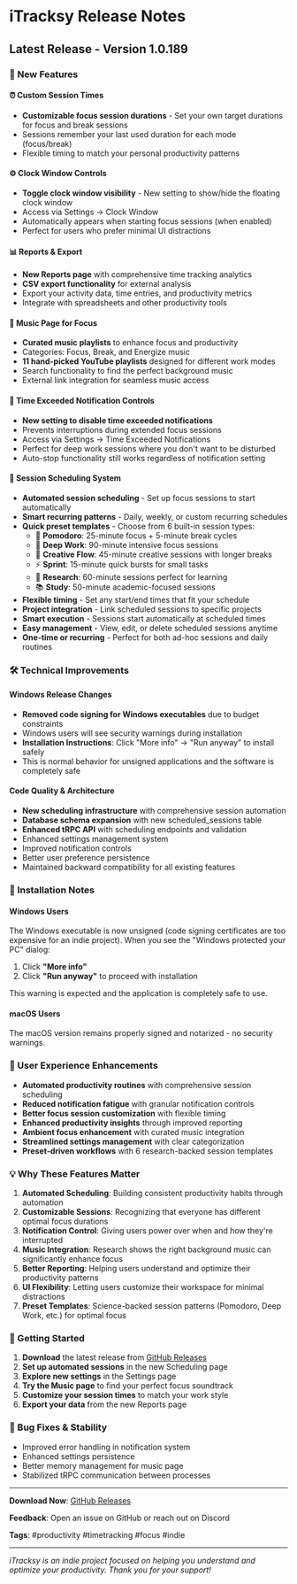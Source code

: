 # iTracksy Release Notes

## Latest Release - Version 1.0.189

### 🎉 New Features

#### ⏰ Custom Session Times

- **Customizable focus session durations** - Set your own target durations for focus and break sessions
- Sessions remember your last used duration for each mode (focus/break)
- Flexible timing to match your personal productivity patterns

#### ⚙️ Clock Window Controls

- **Toggle clock window visibility** - New setting to show/hide the floating clock window
- Access via Settings → Clock Window
- Automatically appears when starting focus sessions (when enabled)
- Perfect for users who prefer minimal UI distractions

#### 📊 Reports & Export

- **New Reports page** with comprehensive time tracking analytics
- **CSV export functionality** for external analysis
- Export your activity data, time entries, and productivity metrics
- Integrate with spreadsheets and other productivity tools

#### 🎵 Music Page for Focus

- **Curated music playlists** to enhance focus and productivity
- Categories: Focus, Break, and Energize music
- **11 hand-picked YouTube playlists** designed for different work modes
- Search functionality to find the perfect background music
- External link integration for seamless music access

#### 🔕 Time Exceeded Notification Controls

- **New setting to disable time exceeded notifications**
- Prevents interruptions during extended focus sessions
- Access via Settings → Time Exceeded Notifications
- Perfect for deep work sessions where you don't want to be disturbed
- Auto-stop functionality still works regardless of notification setting

#### 📅 Session Scheduling System

- **Automated session scheduling** - Set up focus sessions to start automatically
- **Smart recurring patterns** - Daily, weekly, or custom recurring schedules
- **Quick preset templates** - Choose from 6 built-in session types:
  - 🍅 **Pomodoro**: 25-minute focus + 5-minute break cycles
  - 🎯 **Deep Work**: 90-minute intensive focus sessions
  - 🧠 **Creative Flow**: 45-minute creative sessions with longer breaks
  - ⚡ **Sprint**: 15-minute quick bursts for small tasks
  - 🔬 **Research**: 60-minute sessions perfect for learning
  - 📚 **Study**: 50-minute academic-focused sessions
- **Flexible timing** - Set any start/end times that fit your schedule
- **Project integration** - Link scheduled sessions to specific projects
- **Smart execution** - Sessions start automatically at scheduled times
- **Easy management** - View, edit, or delete scheduled sessions anytime
- **One-time or recurring** - Perfect for both ad-hoc sessions and daily routines

### 🛠️ Technical Improvements

#### Windows Release Changes

- **Removed code signing for Windows executables** due to budget constraints
- Windows users will see security warnings during installation
- **Installation Instructions**: Click "More info" → "Run anyway" to install safely
- This is normal behavior for unsigned applications and the software is completely safe

#### Code Quality & Architecture

- **New scheduling infrastructure** with comprehensive session automation
- **Database schema expansion** with new scheduled_sessions table
- **Enhanced tRPC API** with scheduling endpoints and validation
- Enhanced settings management system
- Improved notification controls
- Better user preference persistence
- Maintained backward compatibility for all existing features

### 📝 Installation Notes

#### Windows Users

The Windows executable is now unsigned (code signing certificates are too expensive for an indie project). When you see the "Windows protected your PC" dialog:

1. Click **"More info"**
2. Click **"Run anyway"** to proceed with installation

This warning is expected and the application is completely safe to use.

#### macOS Users

The macOS version remains properly signed and notarized - no security warnings.

### 🎯 User Experience Enhancements

- **Automated productivity routines** with comprehensive session scheduling
- **Reduced notification fatigue** with granular notification controls
- **Better focus session customization** with flexible timing
- **Enhanced productivity insights** through improved reporting
- **Ambient focus enhancement** with curated music integration
- **Streamlined settings management** with clear categorization
- **Preset-driven workflows** with 6 research-backed session templates

### 💡 Why These Features Matter

1. **Automated Scheduling**: Building consistent productivity habits through automation
2. **Customizable Sessions**: Recognizing that everyone has different optimal focus durations
3. **Notification Control**: Giving users power over when and how they're interrupted
4. **Music Integration**: Research shows the right background music can significantly enhance focus
5. **Better Reporting**: Helping users understand and optimize their productivity patterns
6. **UI Flexibility**: Letting users customize their workspace for minimal distractions
7. **Preset Templates**: Science-backed session patterns (Pomodoro, Deep Work, etc.) for optimal focus

### 🚀 Getting Started

1. **Download** the latest release from [GitHub Releases](https://github.com/hunght/itracksy/releases)
2. **Set up automated sessions** in the new Scheduling page
3. **Explore new settings** in the Settings page
4. **Try the Music page** to find your perfect focus soundtrack
5. **Customize your session times** to match your work style
6. **Export your data** from the new Reports page

### 🐛 Bug Fixes & Stability

- Improved error handling in notification system
- Enhanced settings persistence
- Better memory management for music page
- Stabilized tRPC communication between processes

---

**Download Now**: [GitHub Releases](https://github.com/hunght/itracksy/releases)

**Feedback**: Open an issue on GitHub or reach out on Discord

**Tags**: #productivity #timetracking #focus #indie

---

_iTracksy is an indie project focused on helping you understand and optimize your productivity. Thank you for your support!_
